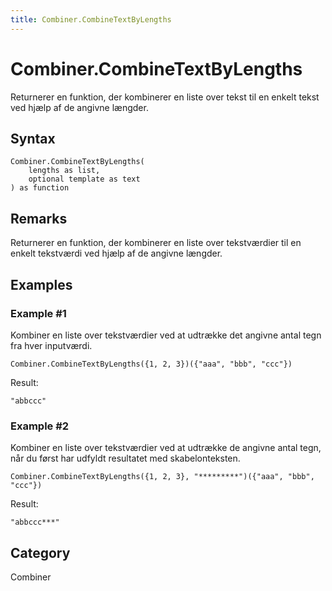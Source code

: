 ```yaml
---
title: Combiner.CombineTextByLengths
---
```


# Combiner.CombineTextByLengths


Returnerer en funktion, der kombinerer en liste over tekst til en enkelt tekst ved hjælp af de angivne længder.


## Syntax

```powerquery
Combiner.CombineTextByLengths(
    lengths as list,
    optional template as text
) as function
```


## Remarks

Returnerer en funktion, der kombinerer en liste over tekstværdier til en enkelt tekstværdi ved hjælp af de angivne længder.


## Examples

### Example #1 
Kombiner en liste over tekstværdier ved at udtrække det angivne antal tegn fra hver inputværdi.
```powerquery
Combiner.CombineTextByLengths({1, 2, 3})({"aaa", "bbb", "ccc"})
```

Result: 
```powerquery
"abbccc"
```


### Example #2 
Kombiner en liste over tekstværdier ved at udtrække de angivne antal tegn, når du først har udfyldt resultatet med skabelonteksten.
```powerquery
Combiner.CombineTextByLengths({1, 2, 3}, "*********")({"aaa", "bbb", "ccc"})
```

Result: 
```powerquery
"abbccc***"
```




## Category
Combiner
